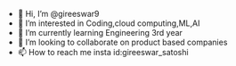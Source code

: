 - 👋 Hi, I’m @gireeswar9
- 👀 I’m interested in Coding,cloud computing,ML,AI
- 🌱 I’m currently learning Engineering 3rd year
- 💞️ I’m looking to collaborate on product based companies
- 📫 How to reach me insta id:gireeswar_satoshi

<!---
gireeswar9/gireeswar9 is a ✨ special ✨ repository because its `README.md` (this file) appears on your GitHub profile.
You can click the Preview link to take a look at your changes.
--->
